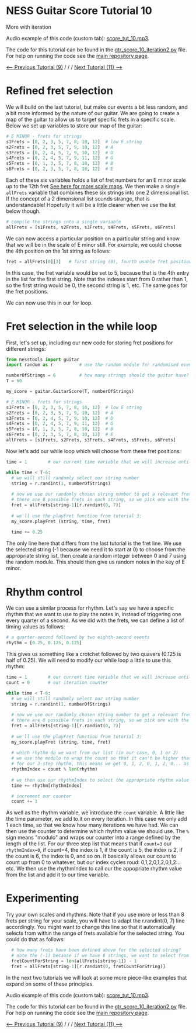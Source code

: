# NESS Guitar Score Tutorial 10
More with iteration

Audio example of this code (custom tab): [score_tut_10.mp3](http://tommudd.co.uk/ness/audio/gtr_tutorials/score_tut_10.mp3). 

The code for this tutorial can be found in the [gtr_score_10_iteration2.py](https://github.com/tommmmudd/ness-tools/gtr_score_10_iteration2.py) file. For help on running the code see the [main repository page](https://tommmmudd.github.io/ness-tools/).

[<-- Previous Tutorial (9)](https://tommmmudd.github.io/ness-tools/tutorials/tutorial9)  / / /  [Next Tutorial (11) -->](https://tommmmudd.github.io/ness-tools/tutorials/tutoria11)

# Refined fret selection
We will build on the last tutorial, but make our events a bit less random, and a bit more informed by the nature of our guitar. We are going to create a map of the guitar to allow us to target specific frets in a specific scale. Below we set up variables to store our map of the guitar:

```python
# E MINOR - frets for strings
s1Frets = [0, 2, 3, 5, 7, 8, 10, 12]  # low E string
s2Frets = [0, 2, 3, 5, 7, 9, 10, 12]  # A
s3Frets = [0, 2, 4, 5, 7, 9, 10, 12]  # D
s4Frets = [0, 2, 4, 5, 7, 9, 11, 12]  # G
s5Frets = [0, 1, 3, 5, 7, 8, 10, 12]  # B
s6Frets = [0, 2, 3, 5, 7, 8, 10, 12]  # E
```
Each of these six variables holds a list of fret numbers for an E minor scale up to the 12th fret [See here for more scale maps](https://jguitar.com/scale/E/Aeolian). We then make a single `allFrets` variable that combines these six strings into one 2 dimensional list. If the concept of a 2 dimensional list sounds strange, that is understandable! Hopefully it will be a little clearer when we use the list below though.

```python
# compile the strings into a single variable
allFrets = [s1Frets, s2Frets, s3Frets, s4Frets, s5Frets, s6Frets]
```

We can now access a particular position on a particular string and know that we will be in the scale of E minor still. For example, we could choose the 4th position on the 1st string as follows:
```python
fret = allFrets[0][3]   # first string (0), fourth usable fret position (3)
```
In this case, the fret variable would be set to 5, because that is the 4th entry in the list for the first string. Note that the indexes start from 0 rather than 1, so the first string would be 0, the second string is 1, etc. The same goes for the fret positions.

We can now use this in our for loop.

# Fret selection in the while loop
First, let's set up, including our new code for storing fret positions for different strings:

```python
from nesstools import guitar
import random as r 			# use the random module for randomised events

numberOfStrings = 6         # how many strings should the guitar have?
T = 60

my_score = guitar.GuitarScore(T, numberOfStrings)

# E MINOR - frets for strings
s1Frets = [0, 2, 3, 5, 7, 8, 10, 12]  # low E string
s2Frets = [0, 2, 3, 5, 7, 9, 10, 12]  # A
s3Frets = [0, 2, 4, 5, 7, 9, 10, 12]  # D
s4Frets = [0, 2, 4, 5, 7, 9, 11, 12]  # G
s5Frets = [0, 1, 3, 5, 7, 8, 10, 12]  # B
s6Frets = [0, 2, 3, 5, 7, 8, 10, 12]  # E
allFrets = [s1Frets, s2Frets, s3Frets, s4Frets, s5Frets, s6Frets]

```

Now let's add our while loop which will choose from these fret positions:

```python
time = 1		# our current time variable that we will increase until we hit our maximum

while time < T-6:
  # we will still randomly select our string number
  string = r.randint(1, numberOfStrings)
  
  # now we use our randomly chosen string number to get a relevant fret for that string
  # there are 8 possible frets in each string, so we pick one with the r.randint(0, 7)
  fret = allFrets[string-1][r.randint(0, 7)]
  
  # we'll use the playFret function from tutorial 3:
  my_score.playFret	(string, time, fret)
  
  time += 0.25
```

The only line here that differs from the last tutorial is the fret line. We use the selected string (-1 because we need it to start at 0) to choose from the appropriate string list, then create a random integer between 0 and 7 using the random module. This should then give us random notes in the key of E minor.

# Rhythm control
We can use a similar process for rhythm. Let's say we have a specific rhythm that we want to use to play the notes in, instead of triggering one every quarter of a second. As we did with the frets, we can define a list of timing values as follows:

```python
# a quarter-second followed by two eighth-second events
rhythm = [0.25, 0.125, 0.125]
```

This gives us something like a crotchet followed by two quavers (0.125 is half of 0.25). We will need to modify our while loop a little to use this rhythm:

```python
time = 1		# our current time variable that we will increase until we hit our maximum
count = 0		# our iteration counter

while time < T-6:
  # we will still randomly select our string number
  string = r.randint(1, numberOfStrings)
  
  # now we use our randomly chosen string number to get a relevant fret for that string
  # there are 8 possible frets in each string, so we pick one with the r.randint(0, 7)
  fret = allFrets[string-1][r.randint(0, 7)]
  
  # we'll use the playFret function from tutorial 3:
  my_score.playFret	(string, time, fret)
  
  # which rhythm do we want from our list (in our case, 0, 1 or 2)
  # we use the modulo to wrap the count so that it can't be higher that the length of the rhythm.
  # for our 3-step rhythm, this means we get 0, 1, 2, 0, 1, 2, 0... as the index
  rhythmIndex = count % len(rhythm)
  
  # we then use our rhythmIndex to select the appropriate rhythm value from the rhythm list:
  time += rhythm[rhythmIndex]

  # increment our counter
  count += 1
```

As well as the rhythm variable, we introduce the `count` variable. A little like the time parameter, we add to it on every iteration. In this case we only add 1 each time, so that we know how many iterations we have had. We can then use the counter to determine which rhythm value we should use. The `%` sign means "modulo" and wraps our counter into a range defined by the length of the list. For our three step list that means that if `count=3` our `rhythmIndex=0`, if count=4, the index is 1, if the count is 5, the index is 2, if the count is 6, the index is 0, and so on. It basically allows our count to count up from 0 to whatever, but our index cycles roud: 0,1,2,0,1,2,0,1,2... etc. We then use the rhythmIndex to call our the appopriate rhythm value from the list and add it to our time variable.

# Experimenting
Try your own scales and rhythms. Note that if you use more or less than 8 frets per string for your scale, you will have to adapt the r.randint(0, 7) line accordingly. You might want to change this line so that it automatically selects from within the range of frets available for the selected string. You could do that as follows:

```python
  # how many frets have been defined above for the selected string?
  # note the (-1) because if we have 8 strings, we want to select from 0-7
  fretCountForString = len(allFrets[string-1]) - 1
  fret = allFrets[string-1][r.randint(0, fretCountForString)]
```

In the next two tutorials we will look at some more piece-like examples that expand on some of these principles.

Audio example of this code (custom tab): [score_tut_10.mp3](http://tommudd.co.uk/ness/audio/gtr_tutorials/score_tut_10.mp3). 

The code for this tutorial can be found in the [gtr_score_10_iteration2.py](https://github.com/tommmmudd/ness-tools/gtr_score_10_iteration2.py) file. For help on running the code see the [main repository page](https://tommmmudd.github.io/ness-tools/).

[<-- Previous Tutorial (9)](https://tommmmudd.github.io/ness-tools/tutorials/tutorial9)  / / /  [Next Tutorial (11) -->](https://tommmmudd.github.io/ness-tools/tutorials/tutoria11)
